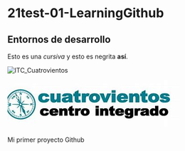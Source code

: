 # 21test-01-LearningGithub

## Entornos de desarrollo
 
Esto es una _cursiva_ y esto es negrita **así**.

![ITC_Cuatrovientos](http://www.cuatrovientos.org/wp-content/uploads/2021/09/IMG_20210929_131701-845x684.jpg)


![LOGO DE MI CENTRO](./img/OIP.jpg)

Mi primer proyecto Github

